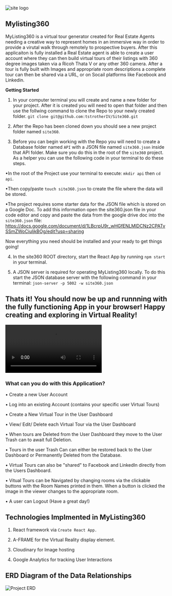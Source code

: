 ![site logo](https://res.cloudinary.com/duo4xxmj8/image/upload/v1591990304/Site360%20Static%20Images/navbarLogo_rspfdq.png)

## Mylisting360

MyListing360 is a virtual tour generator created for Real Estate Agents needing a creative way to represent homes in an immersive way in order to provide a virutal walk through remotely to prospective buyers. After this applicaiton is fully installed a Real Estate agent is able to create a user account where they can then build virtual tours of their listings with 360 degree images taken via a Ricoh Thata V or any other 360 camera. After a tour is fully built with Images and appropriate room descriptions a complete tour can then be shared via a URL, or on Socail platforms like Facebook and Linkedin.

**Getting Started**

1. In your computer terminal you will create and name a new folder for your project. After it is created you will need to open that folder and then use the follwing command to clone the Repo to your newly created folder. `git clone git@github.com:tstrotherIV/Site360.git`

2. After the Repo has been cloned down you should see a new project folder named `site360`.

3. Before you can begin working with the Repo you will need to create a Database folder named `API` with a JSON file named `site360.json` inside that API folder. Make sure you do this in the root of the `site360` project. As a helper you can use the following code in your terminal to do these steps.

•In the root of the Project use your terminal to execute: `mkdir api` then `cd api`.

•Then copy/paste `touch site360.json` to create the file where the data will be stored.

•The project requires some starter data for the JSON file which is stored on a Google Doc. To add this information open the site360.json file in your code editor and copy and paste the data from the google drive doc into the `site360.json` file: https://docs.google.com/document/d/1LBcrpU9r_wHGfENLMlDCNz2CPATvSSmZWoCiuljkBOg/edit?usp=sharing

Now everything you need should be installed and your ready to get things going!

4. In the site360 ROOT directory, start the React App by running `npm start` in your terminal.

5. A JSON server is required for operating MyListing360 locally. To do this start the JSON database server with the following command in your terminal: `json-server -p 5002 -w site360.json`

## Thats it! You should now be up and runnning with the fully functioning App in your browser! Happy creating and exploring in Virtual Reality!

![Watch video](https://media.giphy.com/media/fXKmBpg2gTkb2vblVB/source.mp4)

### What can you do with this Application?

• Create a new User Account

• Log into an existing Account (contains your specific user Virtual Tours)

• Create a New Virtual Tour in the User Dashboard

• View/ Edit/ Delete each Virtual Tour via the User Dashboard

• When tours are Deleted from the User Dashboard they move to the User Trash can to await full Deletion.

• Tours in the user Trash Can can either be restored back to the User Dashboard or Permanently Deleted from the Database.

• Virtual Tours can also be "shared" to Facebook and LinkedIn directly from the Users Dashboard.

• Vitual Tours can be Navigated by changing rooms via the clickable buttons with the Room Names printed in them. When a button is clicked the image in the viewer changes to the appropriate room.

• A user can Logout (Have a great day!)

## Technologies Implmented in MyListing360

1. React framework via `Create React App.`

2. A-FRAME for the Virtual Reality display element.

3. Cloudinary for Image hosting

4. Google Analytics for tracking User Interactions

## ERD Diagram of the Data Relationships

![Project ERD](https://res.cloudinary.com/duo4xxmj8/image/upload/v1594049992/Site360%20Static%20Images/Screen_Shot_2020-07-06_at_10.38.13_AM_qlsikk.png)
